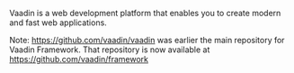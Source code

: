 Vaadin is a web development platform that enables you to create modern and fast web applications.

Note: https://github.com/vaadin/vaadin was earlier the main repository for
Vaadin Framework. That repository is now available at
https://github.com/vaadin/framework
